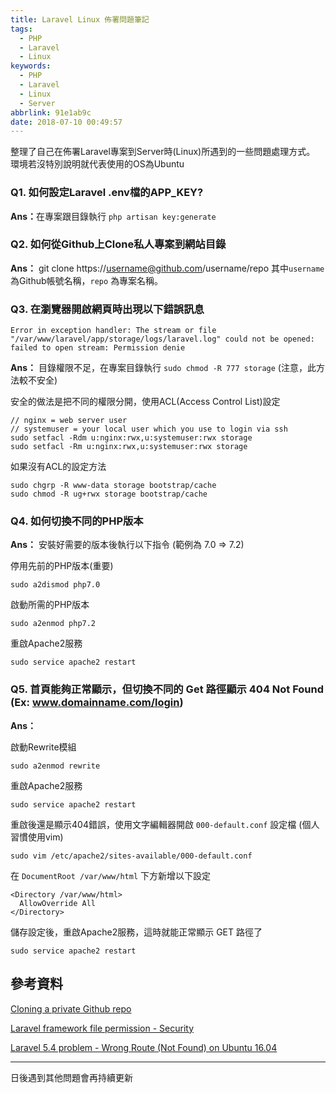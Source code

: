 ```yaml
---
title: Laravel Linux 佈署問題筆記
tags:
  - PHP
  - Laravel
  - Linux
keywords:
  - PHP
  - Laravel
  - Linux
  - Server
abbrlink: 91e1ab9c
date: 2018-07-10 00:49:57
---
```


整理了自己在佈署Laravel專案到Server時(Linux)所遇到的一些問題處理方式。
環境若沒特別說明就代表使用的OS為Ubuntu

### Q1. 如何設定Laravel .env檔的APP_KEY?

<strong>Ans：</strong>在專案跟目錄執行 `php artisan key:generate`

### Q2. 如何從Github上Clone私人專案到網站目錄

<strong>Ans：</strong> git clone https://username@github.com/username/repo
其中`username` 為Github帳號名稱，`repo` 為專案名稱。

### Q3. 在瀏覽器開啟網頁時出現以下錯誤訊息
`Error in exception handler: The stream or file "/var/www/laravel/app/storage/logs/laravel.log" could not be opened: failed to open stream: Permission denie`

<strong>Ans：</strong> 目錄權限不足，在專案目錄執行 `sudo chmod -R 777 storage` (注意，此方法較不安全)

安全的做法是把不同的權限分開，使用ACL(Access Control List)設定

```shell
// nginx = web server user
// systemuser = your local user which you use to login via ssh
sudo setfacl -Rdm u:nginx:rwx,u:systemuser:rwx storage
sudo setfacl -Rm u:nginx:rwx,u:systemuser:rwx storage
```

如果沒有ACL的設定方法

```shell
sudo chgrp -R www-data storage bootstrap/cache
sudo chmod -R ug+rwx storage bootstrap/cache
```

### Q4. 如何切換不同的PHP版本

<strong>Ans：</strong> 安裝好需要的版本後執行以下指令 (範例為 7.0 => 7.2)

停用先前的PHP版本(重要)
```shell
sudo a2dismod php7.0
```
啟動所需的PHP版本
```shell
sudo a2enmod php7.2
```
重啟Apache2服務
```shell
sudo service apache2 restart
```

### Q5. 首頁能夠正常顯示，但切換不同的 Get 路徑顯示 404 Not Found (Ex: www.domainname.com/login)

<strong>Ans：</strong>

啟動Rewrite模組

```shell
sudo a2enmod rewrite
```

重啟Apache2服務

```shell
sudo service apache2 restart
```

重啟後還是顯示404錯誤，使用文字編輯器開啟 `000-default.conf` 設定檔 (個人習慣使用vim)

```shell
sudo vim /etc/apache2/sites-available/000-default.conf
```

在 `DocumentRoot /var/www/html` 下方新增以下設定

```apacheconf
<Directory /var/www/html>
  AllowOverride All
</Directory>
```

儲存設定後，重啟Apache2服務，這時就能正常顯示 GET 路徑了

```shell
sudo service apache2 restart
```

## 參考資料

[Cloning a private Github repo](https://stackoverflow.com/questions/2505096/cloning-a-private-github-repo)

[Laravel framework file permission - Security](https://laracasts.com/discuss/channels/general-discussion/laravel-framework-file-permission-security)

[Laravel 5.4 problem - Wrong Route (Not Found) on Ubuntu 16.04](https://www.youtube.com/watch?v=7CatEn5IAlo)

---

日後遇到其他問題會再持續更新